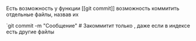 Есть возможность у функции [[git commit]] возможность коммитить отдельные файлы, назвав их

`git commit <file> -m "Сообщение"  # Закоммитит только <file>, даже если в индексе есть другие файлы